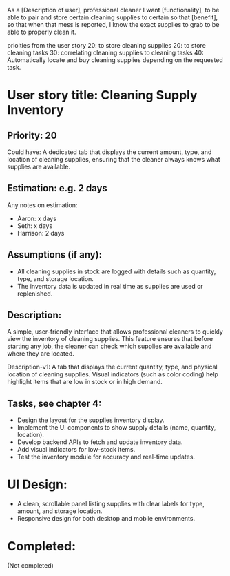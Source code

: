 As a [Description of user], professional cleaner
I want [functionality], to be able to pair and store certain cleaning supplies to certain
so that [benefit], so that when that mess is reported, I know the exact supplies to grab to be able to properly clean it.

prioities from the user story
20: to store cleaning supplies
20: to store cleaning tasks
30: correlating cleaning supplies to cleaning tasks
40: Automatically locate and buy cleaning supplies depending on the requested task.


# User story title: Cleaning Supply Inventory

## Priority: 20
Could have:
A dedicated tab that displays the current amount, type, and location of cleaning supplies, ensuring that the cleaner always knows what supplies are available.

## Estimation: e.g. 2 days
Any notes on estimation:
* Aaron: x days
* Seth: x days
* Harrison: 2 days

## Assumptions (if any):
- All cleaning supplies in stock are logged with details such as quantity, type, and storage location.
- The inventory data is updated in real time as supplies are used or replenished.

## Description:
A simple, user-friendly interface that allows professional cleaners to quickly view the inventory of cleaning supplies. This feature ensures that before starting any job, the cleaner can check which supplies are available and where they are located.

Description-v1:
A tab that displays the current quantity, type, and physical location of cleaning supplies. Visual indicators (such as color coding) help highlight items that are low in stock or in high demand.

## Tasks, see chapter 4:
- Design the layout for the supplies inventory display.
- Implement the UI components to show supply details (name, quantity, location).
- Develop backend APIs to fetch and update inventory data.
- Add visual indicators for low-stock items.
- Test the inventory module for accuracy and real-time updates.

# UI Design:
- A clean, scrollable panel listing supplies with clear labels for type, amount, and storage location.
- Responsive design for both desktop and mobile environments.

# Completed:
(Not completed)
